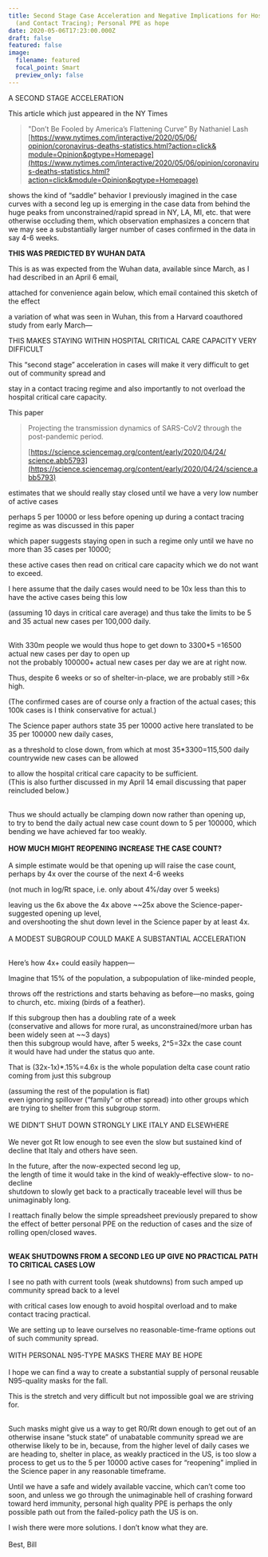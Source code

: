 ```yaml
---
title: Second Stage Case Acceleration and Negative Implications for Hospitals
  (and Contact Tracing); Personal PPE as hope
date: 2020-05-06T17:23:00.000Z
draft: false
featured: false
image:
  filename: featured
  focal_point: Smart
  preview_only: false
---
```

A SECOND STAGE ACCELERATION



This article which just appeared in the NY Times

> "Don’t Be Fooled by America’s Flattening Curve” By Nathaniel Lash\
> [https://www.nytimes.com/​interactive/2020/05/06/​opinion/coronavirus-deaths-​statistics.html?action=click&​module=Opinion&pgtype=Homepage](https://www.nytimes.com/interactive/2020/05/06/opinion/coronavirus-deaths-statistics.html?action=click&module=Opinion&pgtype=Homepage)

shows the kind of “saddle” behavior I previously imagined in the case curves with a second leg up is emerging in the case data from behind the huge peaks from unconstrained/rapid spread in NY, LA, MI, etc. that were otherwise occluding them, which observation emphasizes a concern that we may see a substantially larger number of cases confirmed in the data in say 4-6 weeks.



**THIS WAS PREDICTED BY WUHAN DATA**



This is as was expected from the Wuhan data, available since March, as I had described in an April 6 email,

attached for convenience again below, which email contained this sketch of the effect

a variation of what was seen in Wuhan, this from a Harvard coauthored study from early March—



THIS MAKES STAYING WITHIN HOSPITAL CRITICAL CARE CAPACITY VERY DIFFICULT



This “second stage” acceleration in cases will make it very difficult to get out of community spread and

stay in a contact tracing regime and also importantly to not overload the hospital critical care capacity.

This paper

> Projecting the transmission dynamics of SARS-CoV2 through the post-pandemic period.
>
> [https://science.sciencemag.​org/content/early/2020/04/24/​science.abb5793](https://science.sciencemag.org/content/early/2020/04/24/science.abb5793)

estimates that we should really stay closed until we have a very low number of active cases

perhaps 5 per 10000 or less before opening up during a contact tracing regime as was discussed in this paper

which paper suggests staying open in such a regime only until we have no more than 35 cases per 10000;

these active cases then read on critical care capacity which we do not want to exceed.

I here assume that the daily cases would need to be 10x less than this to have the active cases being this low

(assuming 10 days in critical care average) and thus take the limits to be 5 and 35 actual new cases per 100,000 daily.

\
With 330m people we would thus hope to get down to 3300*5 =16500 actual new cases per day to open up\
not the probably 100000+ actual new cases per day we are at right now.

Thus, despite 6 weeks or so of shelter-in-place, we are probably still >6x high.

(The confirmed cases are of course only a fraction of the actual cases; this 100k cases is I think conservative for actual.)

The Science paper authors state 35 per 10000 active here translated to be 35 per 100000 new daily cases,

as a threshold to close down, from which at most 35*3300=115,500 daily countrywide new cases can be allowed

to allow the hospital critical care capacity to be sufficient.\
(This is also further discussed in my April 14 email discussing that paper reincluded below.)

\
Thus we should actually be clamping down now rather than opening up,\
to try to bend the daily actual new case count down to 5 per 100000, which bending we have achieved far too weakly.\
\
**HOW MUCH MIGHT REOPENING INCREASE THE CASE COUNT?**\
\
A simple estimate would be that opening up will raise the case count,\
perhaps by 4x over the course of the next 4-6 weeks

(not much in log/Rt space, i.e. only about 4%/day over 5 weeks)

leaving us the 6x above the 4x above \~\~25x above the Science-paper-suggested opening up level,\
and overshooting the shut down level in the Science paper by at least 4x.\
\
A MODEST SUBGROUP COULD MAKE A SUBSTANTIAL ACCELERATION

\
Here’s how 4x+ could easily happen—

Imagine that 15% of the population, a subpopulation of like-minded people,

throws off the restrictions and starts behaving as before—no masks, going to church, etc. mixing (birds of a feather).



If this subgroup then has a doubling rate of a week\
(conservative and allows for more rural, as unconstrained/more urban has been widely seen at \~\~3 days)\
then this subgroup would have, after 5 weeks, 2^5=32x the case count\
it would have had under the status quo ante.

That is (32x-1x)*.15%=4.6x is the whole population delta case count ratio coming from just this subgroup

(assuming the rest of the population is flat)\
even ignoring spillover (“family” or other spread) into other groups which are trying to shelter from this subgroup storm.\
\
WE DIDN’T SHUT DOWN STRONGLY LIKE ITALY AND ELSEWHERE\
\
We never got Rt low enough to see even the slow but sustained kind of decline that Italy and others have seen.

In the future, after the now-expected second leg up,\
the length of time it would take in the kind of weakly-effective slow- to no- decline\
shutdown to slowly get back to a practically traceable level will thus be unimaginably long.



I reattach finally below the simple spreadsheet previously prepared to show the effect of better personal PPE on the reduction of cases and the size of rolling open/closed waves.

\
**WEAK SHUTDOWNS FROM A SECOND LEG UP GIVE NO PRACTICAL PATH TO CRITICAL CASES LOW**\
\
I see no path with current tools (weak shutdowns) from such amped up community spread back to a level

with critical cases low enough to avoid hospital overload and to make contact tracing practical.

We are setting up to leave ourselves no reasonable-time-frame options out of such community spread.\
\
WITH PERSONAL N95-TYPE MASKS THERE MAY BE HOPE\
\
I hope we can find a way to create a substantial supply of personal reusable N95-quality masks for the fall.

This is the stretch and very difficult but not impossible goal we are striving for.

\
Such masks might give us a way to get R0/Rt down enough to get out of an otherwise insane “stuck state” of unabatable community spread we are otherwise likely to be in, because, from the higher level of daily cases we are heading to, shelter in place, as weakly practiced in the US, is too slow a process to get us to the 5 per 10000 active cases for “reopening” implied in the Science paper in any reasonable timeframe.



Until we have a safe and widely available vaccine, which can’t come too soon, and unless we go through the unimaginable hell of crashing forward toward herd immunity, personal high quality PPE is perhaps the only possible path out from the failed-policy path the US is on.

I wish there were more solutions. I don’t know what they are.\
\
Best, Bill